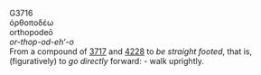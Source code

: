 <body>
  <p>G3716<br>  ὀρθοποδέω  <br> orthopodeō  <br><i>or-thop-od-eh‘-o </i><br>From a compound of <a href="g3717.htm">3717</a> and <a href="g4228.htm">4228</a>  to <i>be</i> <i>straight</i> <i>footed</i>, that is, (figuratively) to <i>go</i> <i>directly</i> forward: - walk uprightly.<br></p>
 </body>